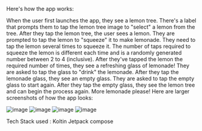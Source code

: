 Here's how the app works:

When the user first launches the app, they see a lemon tree. There's a label that prompts them to tap the lemon tree image to "select" a lemon from the tree.
After they tap the lemon tree, the user sees a lemon. They are prompted to tap the lemon to "squeeze" it to make lemonade. They need to tap the lemon several times to squeeze it. The number of taps required to squeeze the lemon is different each time and is a randomly generated number between 2 to 4 (inclusive).
After they've tapped the lemon the required number of times, they see a refreshing glass of lemonade! They are asked to tap the glass to "drink" the lemonade.
After they tap the lemonade glass, they see an empty glass. They are asked to tap the empty glass to start again.
After they tap the empty glass, they see the lemon tree and can begin the process again. More lemonade please!
Here are larger screenshots of how the app looks:

![image](https://github.com/user-attachments/assets/5490e0c7-f362-40ba-ac1a-60280aac1ed3)
![image](https://github.com/user-attachments/assets/b174634f-2438-4831-a102-75dccc14f76f)
![image](https://github.com/user-attachments/assets/e2cf885d-ce3e-47c6-8943-5902ab40b209)
![image](https://github.com/user-attachments/assets/9b4808b6-3e3d-4a5b-a9e2-c8b4a1b6e3a8)


Tech Stack used : 
Koltin
Jetpack compose

